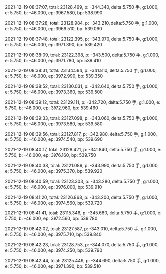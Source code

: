 2021-12-19 08:37:07, total: 23128.499, p: -344.340, delta:5.750 手, g:1.000, e: 5.750, b: -46.000, ep: 3967.580, bp: 538.990

2021-12-19 08:37:28, total: 23128.984, p: -343.210, delta:5.750 手, g:1.000, e: 5.750, b: -46.000, ep: 3969.510, bp: 539.090

2021-12-19 08:37:48, total: 23122.395, p: -343.970, delta:5.750 手, g:1.000, e: 5.750, b: -46.000, ep: 3971.390, bp: 539.420

2021-12-19 08:38:09, total: 23122.398, p: -343.500, delta:5.750 手, g:1.000, e: 5.750, b: -46.000, ep: 3971.780, bp: 539.410

2021-12-19 08:38:31, total: 23134.584, p: -341.810, delta:5.750 手, g:1.000, e: 5.750, b: -46.000, ep: 3972.990, bp: 539.350

2021-12-19 08:38:52, total: 23130.031, p: -342.640, delta:5.750 手, g:1.000, e: 5.750, b: -46.000, ep: 3973.360, bp: 539.500

2021-12-19 08:39:12, total: 23129.111, p: -342.720, delta:5.750 手, g:1.000, e: 5.750, b: -46.000, ep: 3972.960, bp: 539.460

2021-12-19 08:39:33, total: 23127.098, p: -343.060, delta:5.750 手, g:1.000, e: 5.750, b: -46.000, ep: 3973.580, bp: 539.580

2021-12-19 08:39:56, total: 23127.817, p: -342.980, delta:5.750 手, g:1.000, e: 5.750, b: -46.000, ep: 3974.540, bp: 539.690

2021-12-19 08:40:17, total: 23128.421, p: -341.840, delta:5.750 手, g:1.000, e: 5.750, b: -46.000, ep: 3976.160, bp: 539.750

2021-12-19 08:40:38, total: 23121.089, p: -343.990, delta:5.750 手, g:1.000, e: 5.750, b: -46.000, ep: 3975.370, bp: 539.920

2021-12-19 08:40:59, total: 23123.303, p: -343.280, delta:5.750 手, g:1.000, e: 5.750, b: -46.000, ep: 3976.000, bp: 539.910

2021-12-19 08:41:20, total: 23126.868, p: -343.200, delta:5.750 手, g:1.000, e: 5.750, b: -46.000, ep: 3974.560, bp: 539.720

2021-12-19 08:41:41, total: 23115.346, p: -345.680, delta:5.750 手, g:1.000, e: 5.750, b: -46.000, ep: 3972.560, bp: 539.780

2021-12-19 08:42:02, total: 23127.587, p: -343.010, delta:5.750 手, g:1.000, e: 5.750, b: -46.000, ep: 3975.710, bp: 539.840

2021-12-19 08:42:23, total: 23128.753, p: -344.070, delta:5.750 手, g:1.000, e: 5.750, b: -46.000, ep: 3974.250, bp: 539.790

2021-12-19 08:42:44, total: 23125.449, p: -344.690, delta:5.750 手, g:1.000, e: 5.750, b: -46.000, ep: 3971.390, bp: 539.510